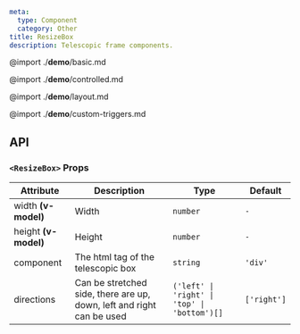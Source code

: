 ```yaml
meta:
  type: Component
  category: Other
title: ResizeBox
description: Telescopic frame components.
```

@import ./**demo**/basic.md

@import ./**demo**/controlled.md

@import ./**demo**/layout.md

@import ./**demo**/custom-triggers.md

## API

### `<ResizeBox>` Props

|Attribute|Description|Type|Default|
|---|---|---|---|
|width **(v-model)**|Width|`number`|`-`|
|height **(v-model)**|Height|`number`|`-`|
|component|The html tag of the telescopic box|`string`|`'div'`|
|directions|Can be stretched side, there are up, down, left and right can be used|`('left' \| 'right' \| 'top' \| 'bottom')[]`|`['right']`|